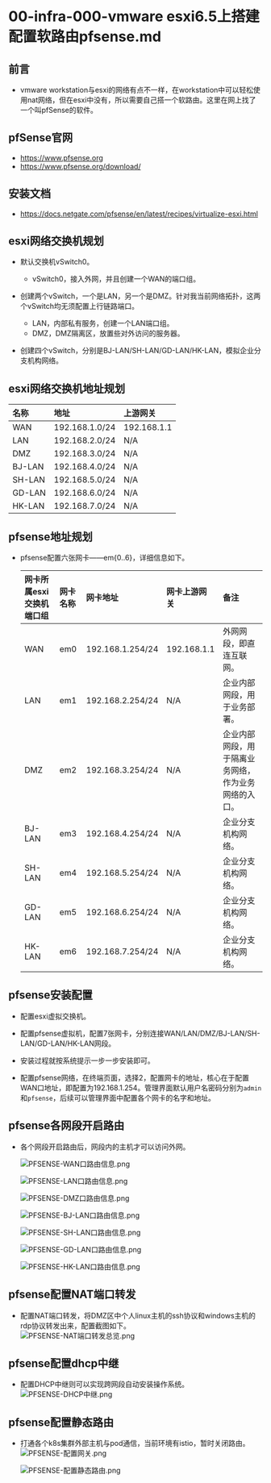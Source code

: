 # 00-infra-000-vmware esxi6.5上搭建配置软路由pfsense.md


## 前言
- vmware workstation与esxi的网络有点不一样，在workstation中可以轻松使用nat网络，但在esxi中没有，所以需要自己搭一个软路由。这里在网上找了一个叫pfSense的软件。


## pfSense官网
- https://www.pfsense.org
- https://www.pfsense.org/download/


## 安装文档
- https://docs.netgate.com/pfsense/en/latest/recipes/virtualize-esxi.html


## esxi网络交换机规划
- 默认交换机vSwitch0。
    - vSwitch0，接入外网，并且创建一个WAN的端口组。
    
- 创建两个vSwitch，一个是LAN，另一个是DMZ。针对我当前网络拓扑，这两个vSwitch均无须配置上行链路端口。
    - LAN，内部私有服务，创建一个LAN端口组。
    - DMZ，DMZ隔离区，放置些对外访问的服务器。
    
- 创建四个vSwitch，分别是BJ-LAN/SH-LAN/GD-LAN/HK-LAN，模拟企业分支机构网络。


## esxi网络交换机地址规划
|名称|地址|上游网关|
|:----|:----|:----|
|WAN|192.168.1.0/24|192.168.1.1|
|LAN|192.168.2.0/24|N/A|
|DMZ|192.168.3.0/24|N/A|
|BJ-LAN|192.168.4.0/24|N/A|
|SH-LAN|192.168.5.0/24|N/A|
|GD-LAN|192.168.6.0/24|N/A|
|HK-LAN|192.168.7.0/24|N/A|


## pfsense地址规划
- pfsense配置六张网卡——em{0..6}，详细信息如下。

    |网卡所属esxi交换机端口组|网卡名称|网卡地址|网卡上游网关|备注|
    |:------|:------|:------|:------|:------|
    |WAN|em0|192.168.1.254/24|192.168.1.1|外网网段，即直连互联网。|
    |LAN|em1|192.168.2.254/24|N/A|企业内部网段，用于业务部署。|
    |DMZ|em2|192.168.3.254/24|N/A|企业内部网段，用于隔离业务网络，作为业务网络的入口。|
    |BJ-LAN|em3|192.168.4.254/24|N/A|企业分支机构网络。|
    |SH-LAN|em4|192.168.5.254/24|N/A|企业分支机构网络。|
    |GD-LAN|em5|192.168.6.254/24|N/A|企业分支机构网络。|
    |HK-LAN|em6|192.168.7.254/24|N/A|企业分支机构网络。|


## pfsense安装配置
- 配置esxi虚拟交换机。

- 配置pfsense虚拟机，配置7张网卡，分别连接WAN/LAN/DMZ/BJ-LAN/SH-LAN/GD-LAN/HK-LAN网段。

- 安装过程就按系统提示一步一步安装即可。

- 配置pfsense网络，在终端页面，选择2，配置网卡的地址，核心在于配置WAN口地址，即配置为192.168.1.254。管理界面默认用户名密码分别为`admin`和`pfsense`，后续可以管理界面中配置各个网卡的名字和地址。


## pfsense各网段开启路由
- 各个网段开启路由后，网段内的主机才可以访问外网。
  
  ![PFSENSE-WAN口路由信息.png](images/pfsense/PFSENSE-WAN口路由信息.png "PFSENSE-WAN口路由信息.png")
  
  ![PFSENSE-LAN口路由信息.png](images/pfsense/PFSENSE-LAN口路由信息.png "PFSENSE-LAN口路由信息.png")
  
  ![PFSENSE-DMZ口路由信息.png](images/pfsense/PFSENSE-DMZ口路由信息.png "PFSENSE-DMZ口路由信息.png")
  
  ![PFSENSE-BJ-LAN口路由信息.png](images/pfsense/PFSENSE-BJ-LAN口路由信息.png "PFSENSE-BJ-LAN口路由信息.png")
  
  ![PFSENSE-SH-LAN口路由信息.png](images/pfsense/PFSENSE-SH-LAN口路由信息.png "PFSENSE-SH-LAN口路由信息.png")
  
  ![PFSENSE-GD-LAN口路由信息.png](images/pfsense/PFSENSE-GD-LAN口路由信息.png "PFSENSE-GD-LAN口路由信息.png")
  
  ![PFSENSE-HK-LAN口路由信息.png](images/pfsense/PFSENSE-HK-LAN口路由信息.png "PFSENSE-HK-LAN口路由信息.png")
 

## pfsense配置NAT端口转发
- 配置NAT端口转发，将DMZ区中个人linux主机的ssh协议和windows主机的rdp协议转发出来，配置截图如下。  
  ![PFSENSE-NAT端口转发总览.png](images/pfsense/PFSENSE-NAT端口转发总览.png "PFSENSE-NAT端口转发总览.png")


## pfsense配置dhcp中继
- 配置DHCP中继则可以实现跨网段自动安装操作系统。
  ![PFSENSE-DHCP中继.png](images/pfsense/PFSENSE-DHCP中继.png "PFSENSE-DHCP中继.png")


## pfsense配置静态路由
- 打通各个k8s集群外部主机与pod通信，当前环境有istio，暂时关闭路由。
  ![PFSENSE-配置网关.png](images/pfsense/PFSENSE-配置网关.png "PFSENSE-配置网关.png")
  
  ![PFSENSE-配置静态路由.png](images/pfsense/PFSENSE-配置静态路由.png "PFSENSE-配置静态路由.png")
